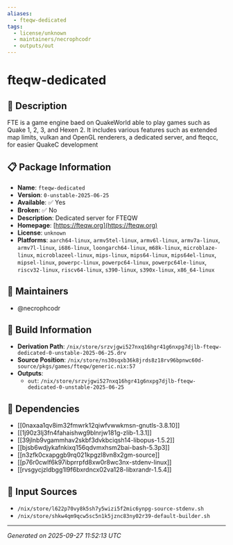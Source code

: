 ```yaml
---
aliases:
  - fteqw-dedicated
tags:
  - license/unknown
  - maintainers/necrophcodr
  - outputs/out
---
```


# fteqw-dedicated

## 📝 Description

FTE is a game engine baed on QuakeWorld able to
play games such as Quake 1, 2, 3, and Hexen 2.
It includes various features such as extended map
limits, vulkan and OpenGL renderers, a dedicated
server, and fteqcc, for easier QuakeC development


## 📋 Package Information

- **Name**: `fteqw-dedicated`
- **Version**: `0-unstable-2025-06-25`
- **Available**: ✅ Yes
- **Broken**: ✅ No
- **Description**: Dedicated server for FTEQW
- **Homepage**: [https://fteqw.org](https://fteqw.org)
- **License**: `unknown`
- **Platforms**: `aarch64-linux`, `armv5tel-linux`, `armv6l-linux`, `armv7a-linux`, `armv7l-linux`, `i686-linux`, `loongarch64-linux`, `m68k-linux`, `microblaze-linux`, `microblazeel-linux`, `mips-linux`, `mips64-linux`, `mips64el-linux`, `mipsel-linux`, `powerpc-linux`, `powerpc64-linux`, `powerpc64le-linux`, `riscv32-linux`, `riscv64-linux`, `s390-linux`, `s390x-linux`, `x86_64-linux`
## 👥 Maintainers

- @necrophcodr


## 🔧 Build Information

- **Derivation Path**: `/nix/store/srzvjgwi527nxq16hgr41g6nxpg7djlb-fteqw-dedicated-0-unstable-2025-06-25.drv`
- **Source Position**: `/nix/store/ns30sqxb36k8jrds8z18rv96bpnwc60d-source/pkgs/games/fteqw/generic.nix:57`
- **Outputs**:
  - `out`:  `/nix/store/srzvjgwi527nxq16hgr41g6nxpg7djlb-fteqw-dedicated-0-unstable-2025-06-25`

## 🔗 Dependencies

- [[0naxaa1qv8im32fmwrk12qiwfvwwkmsn-gnutls-3.8.10]]
- [[1j90z3lj3fn4fahaishwg9blnrjw181g-zlib-1.3.1]]
- [[39jlnb9vgammhav2skbf3dvkbciqsh14-libopus-1.5.2]]
- [[bjsb6wdjykafnkixq156qdvmxhsm2bai-bash-5.3p3]]
- [[n3zfk0cxapggb9rq021kpgzl8vn8x2gm-source]]
- [[p76r0cwlf6k97ibprrpfd8xw0r8wc3nx-stdenv-linux]]
- [[rvsgycjzldbgg1l9f6bxrdncx02va128-libxrandr-1.5.4]]

## 📁 Input Sources

- `/nix/store/l622p70vy8k5sh7y5wizi5f2mic6ynpg-source-stdenv.sh`
- `/nix/store/shkw4qm9qcw5sc5n1k5jznc83ny02r39-default-builder.sh`

---
*Generated on 2025-09-27 11:52:13 UTC*
